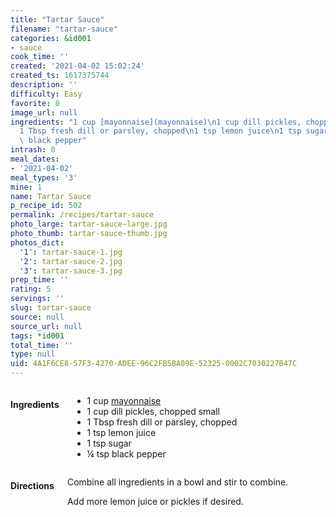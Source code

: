 ```yaml
---
title: "Tartar Sauce"
filename: "tartar-sauce"
categories: &id001
- sauce
cook_time: ''
created: '2021-04-02 15:02:24'
created_ts: 1617375744
description: ''
difficulty: Easy
favorite: 0
image_url: null
ingredients: "1 cup [mayonnaise](mayonnaise)\n1 cup dill pickles, chopped small\n\
  1 Tbsp fresh dill or parsley, chopped\n1 tsp lemon juice\n1 tsp sugar\n\xBC tsp\
  \ black pepper"
intrash: 0
meal_dates:
- '2021-04-02'
meal_types: '3'
mine: 1
name: Tartar Sauce
p_recipe_id: 502
permalink: /recipes/tartar-sauce
photo_large: tartar-sauce-large.jpg
photo_thumb: tartar-sauce-thumb.jpg
photos_dict:
  '1': tartar-sauce-1.jpg
  '2': tartar-sauce-2.jpg
  '3': tartar-sauce-3.jpg
prep_time: ''
rating: 5
servings: ''
slug: tartar-sauce
source: null
source_url: null
tags: *id001
total_time: ''
type: null
uid: 4A1F6CE8-57F3-4270-ADEE-96C2FB5BA09E-52325-0002C7030227B47C
---
```

<div class="large-8 medium-7 columns" id="writeup">	</div><!-- #writeup -->
</div><!-- #row-one -->
<div class="row" id="row-two">	<div class="medium-4 small-5 columns" id="ingredients"><h4>Ingredients</h4><div class="box box-ingredients content"><ul>
<li>1 cup <a href="mayonnaise">mayonnaise</a></li>
<li>1 cup dill pickles, chopped small</li>
<li>1 Tbsp fresh dill or parsley, chopped</li>
<li>1 tsp lemon juice</li>
<li>1 tsp sugar</li>
<li>¼ tsp black pepper</li>
</ul>
</div>	</div>	<div class="medium-6 small-7 columns" id="directions"><h4>Directions</h4><div class="box box-directions content"><p>Combine all ingredients in a bowl and stir to combine.</p>
<p>Add more lemon juice or pickles if desired.</p>
</div>	</div>